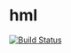 hml
===

[![Build Status](https://travis-ci.org/profelis/hml.svg?branch=master)](https://travis-ci.org/profelis/hml)
